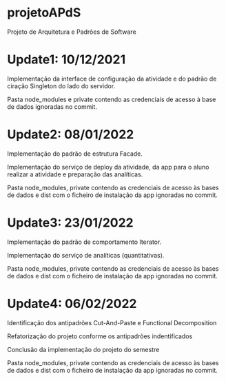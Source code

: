 # projetoAPdS
Projeto de Arquitetura e Padrões de Software

# Update1: 10/12/2021

Implementação da interface de configuração da atividade e do padrão de ciração Singleton do lado do servidor.

Pasta node_modules e private contendo as credenciais de acesso à base de dados ignoradas no commit.

# Update2: 08/01/2022

Implementação do padrão de estrutura Facade.

Implementação do serviço de deploy da atividade, da app para o aluno realizar a atividade e preparação das analíticas.

Pasta node_modules, private contendo as credenciais de acesso às bases de dados e dist com o ficheiro de instalação da app ignoradas no commit.

# Update3: 23/01/2022

Implementação do padrão de comportamento Iterator.

Implementação do serviço de analíticas (quantitativas).

Pasta node_modules, private contendo as credenciais de acesso às bases de dados e dist com o ficheiro de instalação da app ignoradas no commit.

# Update4: 06/02/2022

Identificação dos antipadrões Cut-And-Paste e Functional Decomposition

Refatorização do projeto conforme os antipadrões indentificados

Conclusão da implementação do projeto do semestre

Pasta node_modules, private contendo as credenciais de acesso às bases de dados e dist com o ficheiro de instalação da app ignoradas no commit.


